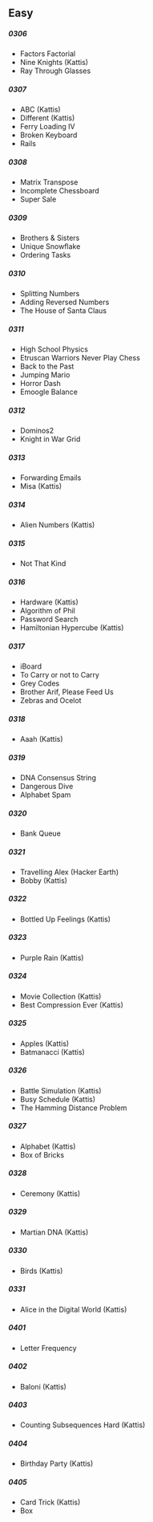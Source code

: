 ## Easy

##### 0306
* Factors Factorial
* Nine Knights (Kattis)
* Ray Through Glasses

##### 0307
* ABC (Kattis)
* Different (Kattis)
* Ferry Loading IV
* Broken Keyboard
* Rails

##### 0308
* Matrix Transpose
* Incomplete Chessboard
* Super Sale

##### 0309
* Brothers & Sisters
* Unique Snowflake
* Ordering Tasks

##### 0310
* Splitting Numbers
* Adding Reversed Numbers
* The House of Santa Claus

##### 0311
* High School Physics
* Etruscan Warriors Never Play Chess
* Back to the Past
* Jumping Mario
* Horror Dash
* Emoogle Balance

##### 0312
* Dominos2
* Knight in War Grid

##### 0313
* Forwarding Emails
* Misa (Kattis)

##### 0314
* Alien Numbers (Kattis)


##### 0315
* Not That Kind

##### 0316
* Hardware (Kattis)
* Algorithm of Phil
* Password Search
* Hamiltonian Hypercube (Kattis)

##### 0317
* iBoard
* To Carry or not to Carry
* Grey Codes
* Brother Arif, Please Feed Us
* Zebras and Ocelot

##### 0318
* Aaah (Kattis)

##### 0319
* DNA Consensus String
* Dangerous Dive
* Alphabet Spam

##### 0320
* Bank Queue

##### 0321
* Travelling Alex (Hacker Earth)
* Bobby (Kattis)

##### 0322
* Bottled Up Feelings (Kattis)

##### 0323
* Purple Rain (Kattis)

##### 0324
* Movie Collection (Kattis)
* Best Compression Ever (Kattis)

##### 0325
* Apples (Kattis)
* Batmanacci (Kattis)

##### 0326
* Battle Simulation (Kattis)
* Busy Schedule (Kattis)
* The Hamming Distance Problem

##### 0327
* Alphabet (Kattis)
* Box of Bricks

##### 0328
* Ceremony (Kattis)

##### 0329
* Martian DNA (Kattis)

##### 0330
* Birds (Kattis)

##### 0331
* Alice in the Digital World (Kattis)

##### 0401
* Letter Frequency

##### 0402
* Baloni (Kattis)

##### 0403
* Counting Subsequences Hard (Kattis)

##### 0404
* Birthday Party (Kattis)

##### 0405
* Card Trick (Kattis)
* Box